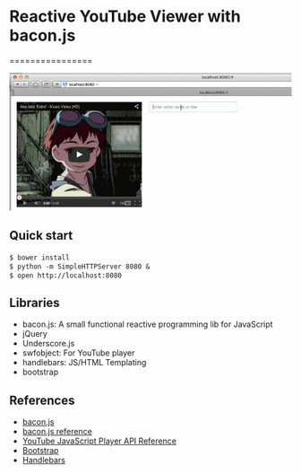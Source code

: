 # Reactive YouTube Viewer with bacon.js

================

![screencapture](https://raw.githubusercontent.com/hideyuki/bacon-youtube-viewer/master/images/screencapture.gif)

## Quick start

```
$ bower install
$ python -m SimpleHTTPServer 8080 &
$ open http://localhost:8080
```

## Libraries
- bacon.js: A small functional reactive programming lib for JavaScript
- jQuery
- Underscore.js
- swfobject: For YouTube player
- handlebars: JS/HTML Templating
- bootstrap

## References

- [bacon.js](http://baconjs.github.io/)
- [bacon.js reference](https://github.com/baconjs/bacon.js/)
- [YouTube JavaScript Player API Reference](https://developers.google.com/youtube/js_api_reference)
- [Bootstrap](http://getbootstrap.com/)
- [Handlebars](http://handlebarsjs.com/)